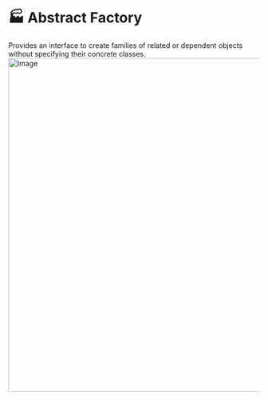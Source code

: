 # 🏭 Abstract Factory  
Provides an interface to create families of related or dependent objects without specifying their concrete classes.
<img width="1065" height="669" alt="Image" src="https://github.com/user-attachments/assets/d9034c34-9c56-45c3-955d-45e576fe7298" />
